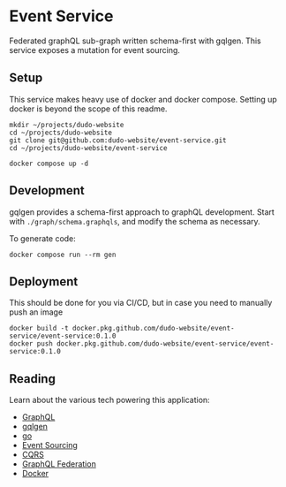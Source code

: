 # Event Service

Federated graphQL sub-graph written schema-first with gqlgen. This service exposes a mutation for event sourcing.

## Setup

This service makes heavy use of docker and docker compose. Setting up docker is beyond the scope of this readme.

```shell
mkdir ~/projects/dudo-website
cd ~/projects/dudo-website
git clone git@github.com:dudo-website/event-service.git
cd ~/projects/dudo-website/event-service

docker compose up -d
```

## Development

gqlgen provides a schema-first approach to graphQL development. Start with `./graph/schema.graphqls`, and modify the schema as necessary.

To generate code:

```shell
docker compose run --rm gen
```

## Deployment

This should be done for you via CI/CD, but in case you need to manually push an image

```shell
docker build -t docker.pkg.github.com/dudo-website/event-service/event-service:0.1.0
docker push docker.pkg.github.com/dudo-website/event-service/event-service:0.1.0
```

## Reading

Learn about the various tech powering this application:

- [GraphQL](https://graphql.org)
- [gqlgen](https://github.com/99designs/gqlgen)
- [go](https://go.dev)
- [Event Sourcing](https://martinfowler.com/eaaDev/EventSourcing.html)
- [CQRS](https://martinfowler.com/bliki/CQRS.html)
- [GraphQL Federation](https://www.apollographql.com/docs/federation)
- [Docker](https://docs.docker.com/compose/gettingstarted)
